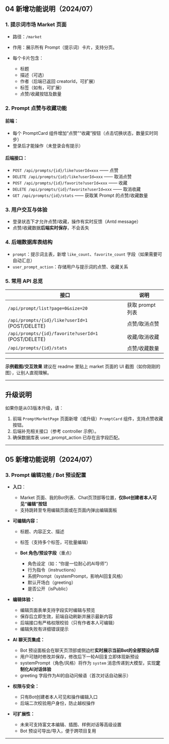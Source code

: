 
## 04 新增功能说明（2024/07）

### 1. **提示词市场 Market 页面**

* 路径：`/market`
* 作用：展示所有 Prompt（提示词）卡片，支持分页。
* 每个卡片包含：

    * 标题
    * 描述（可选）
    * 作者（后端已返回 creatorId，可扩展）
    * 标签（如有，可扩展）
    * 点赞/收藏按钮及数量

### 2. **Prompt 点赞与收藏功能**

#### 前端：

* 每个 PromptCard 组件增加“点赞”“收藏”按钮（点击切换状态，数量实时同步）
* 登录后才能操作（未登录会有提示）

#### 后端接口：

* `POST /api/prompts/{id}/like?userId=xxx`   —— 点赞
* `DELETE /api/prompts/{id}/like?userId=xxx` —— 取消点赞
* `POST /api/prompts/{id}/favorite?userId=xxx`   —— 收藏
* `DELETE /api/prompts/{id}/favorite?userId=xxx` —— 取消收藏
* `GET /api/prompts/{id}/stats` —— 获取某 Prompt 的点赞/收藏数量

### 3. **用户交互与体验**

* 登录状态下才允许点赞/收藏，操作有实时反馈（Antd message）
* 点赞/收藏数据**后端实时保存**，不会丢失

### 4. **后端数据库表结构**

* `prompt`：提示词主表，新增 `like_count`、`favorite_count` 字段（如果需要可自动汇总）
* `user_prompt_action`：存储用户与提示词的点赞、收藏关系

### 5. **常用 API 总览**

| 接口                                                  | 说明           |
| --------------------------------------------------- | ------------ |
| `/api/prompt/list?page=0&size=20`                   | 获取 prompt 列表 |
| `/api/prompts/{id}/like?userId=1` (POST/DELETE)     | 点赞/取消点赞      |
| `/api/prompts/{id}/favorite?userId=1` (POST/DELETE) | 收藏/取消收藏      |
| `/api/prompts/{id}/stats`                           | 点赞/收藏数量      |

---

**示例截图/交互效果**
建议在 readme 里贴上 market 页面的 UI 截图（如你刚刚的图），让别人直观理解。

---

## 升级说明

如果你是从03版本升级，请：

1. 前端 `PromptMarketPage` 页面新增（或升级）`PromptCard` 组件，支持点赞收藏按钮。
2. 后端补充相关接口（参考 controller 示例）。
3. 确保数据库表 user\_prompt\_action 已存在且字段匹配。

---

## 05 新增功能说明（2024/07）

### 3. **Prompt 编辑功能 / Bot 预设配置**

* **入口**：

  * Market 页面、我的Bot列表、Chat页顶部等位置，**仅Bot创建者本人可见“编辑”按钮**
  * 支持跳转至专用编辑页面或在页面内弹出编辑面板

* **可编辑内容：**

  * 标题、内容正文、描述
  * 标签（支持多个标签，可批量编辑）
  * **Bot 角色/预设字段**（重点）

    * 角色设定（如：“你是一位耐心的AI导师”）
    * 行为指令（instructions）
    * 系统Prompt（systemPrompt，影响AI回复风格）
    * 默认开场白（greeting）
    * 是否公开（isPublic）

* **编辑体验：**

  * 编辑页面表单支持字段实时编辑与预览
  * 保存后立即生效，前端自动刷新并展示最新内容
  * 后端接口有严格权限校验（只有作者本人可编辑）
  * 编辑失败有详细错误提示

* **AI 聊天页集成：**

  * Bot 预设面板会在聊天页顶部或侧边栏**实时展示当前Bot的全部预设内容**
  * 用户可随时修改并保存，修改后下一轮AI回复立即体现新预设
  * systemPrompt（角色/风格）将作为 `system` 消息传递到大模型，实现**定制化AI对话体验**
  * greeting 字段作为AI的自动问候语（首次对话自动展示）

* **权限与安全：**

  * 只有Bot创建者本人可见和操作编辑入口
  * 后端二次校验用户身份，防止越权操作

* **可扩展性：**

  * 未来可支持富文本编辑、插图、样例对话等高级设置
  * Bot 预设可导出/导入，便于跨项目复用

---
